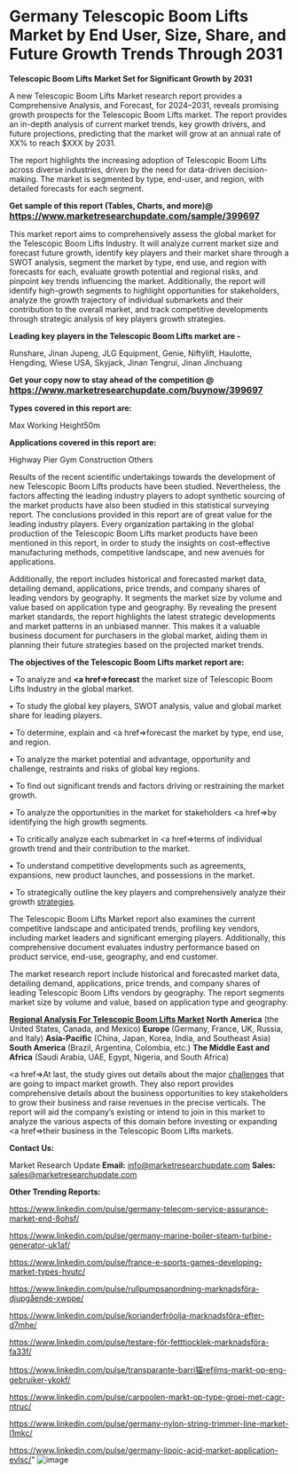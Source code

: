 # Germany Telescopic Boom Lifts Market by End User, Size, Share, and Future Growth Trends Through 2031

<strong>Telescopic Boom Lifts Market Set for Significant Growth by 2031</strong>

A new Telescopic Boom Lifts Market research report provides a Comprehensive Analysis, and Forecast, for 2024–2031, reveals promising growth prospects for the Telescopic Boom Lifts market. The report provides an in-depth analysis of current market trends, key growth drivers, and future projections, predicting that the market will grow at an annual rate of XX% to reach $XXX by 2031.

The report highlights the increasing adoption of Telescopic Boom Lifts across diverse industries, driven by the need for data-driven decision-making. The market is segmented by type, end-user, and region, with detailed forecasts for each segment.

<strong>Get sample of this report (Tables, Charts, and more)@ <a href=https://www.marketresearchupdate.com/sample/399697><font size=3 color=#0000ff>https://www.marketresearchupdate.com/sample/399697</font></a></strong>

This market report aims to comprehensively assess the global market for the Telescopic Boom Lifts Industry. It will analyze current market size and forecast future growth, identify key players and their market share through a SWOT analysis, segment the market by type, end use, and region with forecasts for each, evaluate growth potential and regional risks, and pinpoint key trends influencing the market. Additionally, the report will identify high-growth segments to highlight opportunities for stakeholders, analyze the growth trajectory of individual submarkets and their contribution to the overall market, and track competitive developments through strategic analysis of key players growth strategies.

<strong>Leading key players in the Telescopic Boom Lifts market are -</strong>

Runshare, Jinan Jupeng, JLG Equipment, Genie, Niftylift, Haulotte, Hengding, Wiese USA, Skyjack, Jinan Tengrui, Jinan Jinchuang

<strong>Get your copy now to stay ahead of the competition @ <a href=https://www.marketresearchupdate.com/buynow/399697><font size=3 color=#0000ff>https://www.marketresearchupdate.com/buynow/399697</font></a></strong>

<strong>Types covered in this report are:</strong>

Max Working Height50m

<strong>Applications covered in this report are:</strong>

Highway
Pier
Gym
Construction
Others

Results of the recent scientific undertakings towards the development of new Telescopic Boom Lifts products have been studied. Nevertheless, the factors affecting the leading industry players to adopt synthetic sourcing of the market products have also been studied in this statistical surveying report. The conclusions provided in this report are of great value for the leading industry players. Every organization partaking in the global production of the Telescopic Boom Lifts market products have been mentioned in this report, in order to study the insights on cost-effective manufacturing methods, competitive landscape, and new avenues for applications.

Additionally, the report includes historical and forecasted market data, detailing demand, applications, price trends, and company shares of leading vendors by geography. It segments the market size by volume and value based on application type and geography. By revealing the present market standards, the report highlights the latest strategic developments and market patterns in an unbiased manner. This makes it a valuable business document for purchasers in the global market, aiding them in planning their future strategies based on the projected market trends.

<strong>The objectives of the Telescopic Boom Lifts market report are:</strong>

• To analyze and <strong><a href=><strong>forecast</strong></a></strong> the market size of Telescopic Boom Lifts Industry in the global market.

• To study the global key players, SWOT analysis, value and global market share for leading players.

• To determine, explain and <a href=>forecast</a> the market by type, end use, and region.

• To analyze the market potential and advantage, opportunity and challenge, restraints and risks of global key regions.

• To find out significant trends and factors driving or restraining the market growth.

• To analyze the opportunities in the market for stakeholders <a href=>by</a> identifying the high growth segments.

• To critically analyze each submarket in <a href=>terms</a> of individual growth trend and their contribution to the market.

• To understand competitive developments such as agreements, expansions, new product launches, and possessions in the market.

• To strategically outline the key players and comprehensively analyze their growth <a href=ASDF881288>strategies</a>.

The Telescopic Boom Lifts Market report also examines the current competitive landscape and anticipated trends, profiling key vendors, including market leaders and significant emerging players. Additionally, this comprehensive document evaluates industry performance based on product service, end-use, geography, and end customer.

The market research report include historical and forecasted market data, detailing demand, applications, price trends, and company shares of leading Telescopic Boom Lifts vendors by geography. The report segments market size by volume and value, based on application type and geography.

<strong><u><b>Regional Analysis For Telescopic Boom Lifts Market</b></u></strong>
<strong><b>North America</b></strong> (the United States, Canada, and Mexico)
<strong><b>Europe </b></strong>(Germany, France, UK, Russia, and Italy)
<strong><b>Asia-Pacific</b></strong> (China, Japan, Korea, India, and Southeast Asia)
<strong><b>South America</b></strong> (Brazil, Argentina, Colombia, etc.)
<strong><b>The Middle East and Africa</b></strong> (Saudi Arabia, UAE, Egypt, Nigeria, and South Africa)

<a href=>At last,</a> the study gives out details about the major <a href=ASDF991299>challenges</a> that are going to impact market growth. They also report provides comprehensive details about the business opportunities to key stakeholders to grow their business and raise revenues in the precise verticals. The report will aid the company’s existing or intend to join in this market to analyze the various aspects of this domain before investing or expanding <a href=>their</a> business in the Telescopic Boom Lifts markets.

<strong>Contact Us:</strong>

Market Research Update
<strong>Email:</strong> info@marketresearchupdate.com
<strong>Sales:</strong> sales@marketresearchupdate.com

<strong>Other Trending Reports:</strong>

<a href=https://www.linkedin.com/pulse/germany-telecom-service-assurance-market-end-8ohsf/>https://www.linkedin.com/pulse/germany-telecom-service-assurance-market-end-8ohsf/</a>

<a href=https://www.linkedin.com/pulse/germany-marine-boiler-steam-turbine-generator-uk1af/>https://www.linkedin.com/pulse/germany-marine-boiler-steam-turbine-generator-uk1af/</a>

<a href=https://www.linkedin.com/pulse/france-e-sports-games-developing-market-types-hvutc/>https://www.linkedin.com/pulse/france-e-sports-games-developing-market-types-hvutc/</a>

<a href=https://www.linkedin.com/pulse/rullpumpsanordning-marknadsföra-djupgående-xwppe/>https://www.linkedin.com/pulse/rullpumpsanordning-marknadsföra-djupgående-xwppe/</a>

<a href=https://www.linkedin.com/pulse/korianderfröolja-marknadsföra-efter-d7mhe/>https://www.linkedin.com/pulse/korianderfröolja-marknadsföra-efter-d7mhe/</a>

<a href=https://www.linkedin.com/pulse/testare-för-fetttjocklek-marknadsföra-fa33f/>https://www.linkedin.com/pulse/testare-för-fetttjocklek-marknadsföra-fa33f/</a>

<a href=https://www.linkedin.com/pulse/transparante-barri猫refilms-markt-op-eng-gebruiker-ykokf/>https://www.linkedin.com/pulse/transparante-barri猫refilms-markt-op-eng-gebruiker-ykokf/</a>

<a href=https://www.linkedin.com/pulse/carpoolen-markt-op-type-groei-met-cagr-ntruc/>https://www.linkedin.com/pulse/carpoolen-markt-op-type-groei-met-cagr-ntruc/</a>

<a href=https://www.linkedin.com/pulse/germany-nylon-string-trimmer-line-market-l1mkc/>https://www.linkedin.com/pulse/germany-nylon-string-trimmer-line-market-l1mkc/</a>

<a href=https://www.linkedin.com/pulse/germany-lipoic-acid-market-application-evlsc/>https://www.linkedin.com/pulse/germany-lipoic-acid-market-application-evlsc/</a>"
![image](https://github.com/user-attachments/assets/b824d200-d40b-45ea-a03a-2cc7886e08a6)
